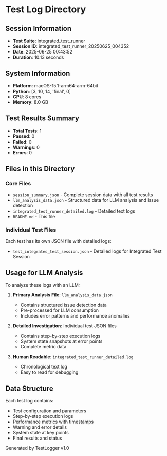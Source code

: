 # Test Log Directory

## Session Information
- **Test Suite**: integrated_test_runner
- **Session ID**: integrated_test_runner_20250625_004352
- **Date**: 2025-06-25 00:43:52
- **Duration**: 10.13 seconds

## System Information
- **Platform**: macOS-15.1-arm64-arm-64bit
- **Python**: [3, 10, 14, 'final', 0]
- **CPU**: 8 cores
- **Memory**: 8.0 GB

## Test Results Summary
- **Total Tests**: 1
- **Passed**: 0
- **Failed**: 0
- **Warnings**: 0
- **Errors**: 0

## Files in this Directory

### Core Files
- `session_summary.json` - Complete session data with all test results
- `llm_analysis_data.json` - Structured data for LLM analysis and issue detection
- `integrated_test_runner_detailed.log` - Detailed text logs
- `README.md` - This file

### Individual Test Files
Each test has its own JSON file with detailed logs:
- `test_integrated_test_session.json` - Detailed logs for Integrated Test Session

## Usage for LLM Analysis

To analyze these logs with an LLM:

1. **Primary Analysis File**: `llm_analysis_data.json`
   - Contains structured issue detection data
   - Pre-processed for LLM consumption
   - Includes error patterns and performance anomalies

2. **Detailed Investigation**: Individual test JSON files
   - Contains step-by-step execution logs
   - System state snapshots at error points
   - Complete metric data

3. **Human Readable**: `integrated_test_runner_detailed.log`
   - Chronological text log
   - Easy to read for debugging

## Data Structure

Each test log contains:
- Test configuration and parameters
- Step-by-step execution logs
- Performance metrics with timestamps
- Warning and error details
- System state at key points
- Final results and status

Generated by TestLogger v1.0
